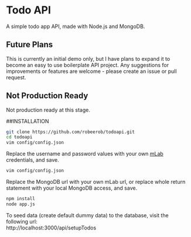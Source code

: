 # Todo API
A simple todo app API, made with Node.js and MongoDB.

## Future Plans
This is currently an initial demo only, but I have plans to expand it to become an easy to use boilerplate API project. Any suggestions for improvements or features are welcome - please create an issue or pull request.

## Not Production Ready
Not production ready at this stage.

##INSTALLATION
```bash
git clone https://github.com/robeerob/todoapi.git
cd todoapi
vim config/config.json
```
Replace the username and password values with your own [mLab](https://mlab.com/) credentials, and save.
```bash
vim config/config.json
```
Replace the MongoDB url with your own mLab url, or replace whole return statement with your local MongoDB access, and save.
```bash
npm install
node app.js
```
To seed data (create default dummy data) to the database, visit the following url:  
http://localhost:3000/api/setupTodos
